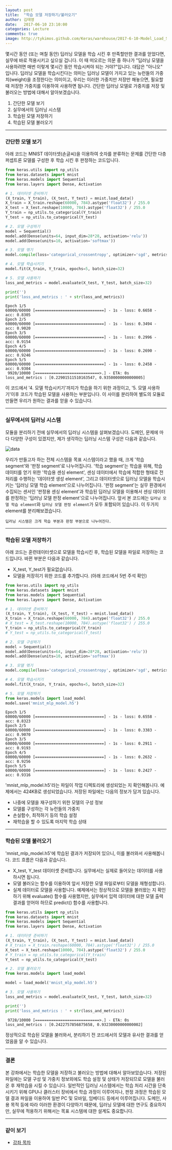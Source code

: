 ```yaml
---
layout: post
title:  "학습 모델 저장하기/불러오기"
author: 김태영
date:   2017-06-10 23:10:00
categories: Lecture
comments: true
image: http://tykimos.github.com/Keras/warehouse/2017-6-10-Model_Load_Save_1.png
---
```

몇시간 동안 (또는 며칠 동안) 딥러닝 모델을 학습 시킨 후 만족할만한 결과를 얻었다면, 실무에 바로 적용시키고 싶으실 겁니다. 이 때 떠오르는 의문 중 하나가 "딥러닝 모델을 사용하려면 매번 이렇게 몇시간 동안 학습시켜야 되는 거야?"입니다. 대답은 "아니오" 입니다. 딥러닝 모델을 학습시킨다는 의미는 딥러닝 모델이 가지고 있는 뉴런들의 가중치(weight)을 조정한다는 의미이고, 우리는 이러한 가중치만 저장만 해놓으면, 필요할 때 저장한 가중치를 이용하여 사용하면 됩니다. 간단한 딥러닝 모델로 가중치를 저장 및 불러오는 방법에 대해서 알아보겠습니다.

1. 간단한 모델 보기
1. 실무에서의 딥러닝 시스템
1. 학습된 모델 저장하기
1. 학습된 모델 불러오기

---

### 간단한 모델 보기

아래 코드는 MNIST 데이터셋(손글씨)을 이용하여 숫자를 분류하는 문제를 간단한 다층퍼셉트론 모델를 구성한 후 학습 시킨 후 판정하는 코드입니다.


```python
from keras.utils import np_utils
from keras.datasets import mnist
from keras.models import Sequential
from keras.layers import Dense, Activation

# 1. 데이터셋 준비하기
(X_train, Y_train), (X_test, Y_test) = mnist.load_data()
X_train = X_train.reshape(60000, 784).astype('float32') / 255.0
X_test = X_test.reshape(10000, 784).astype('float32') / 255.0
Y_train = np_utils.to_categorical(Y_train)
Y_test = np_utils.to_categorical(Y_test)

# 2. 모델 구성하기
model = Sequential()
model.add(Dense(units=64, input_dim=28*28, activation='relu'))
model.add(Dense(units=10, activation='softmax'))

# 3. 모델 엮기
model.compile(loss='categorical_crossentropy', optimizer='sgd', metrics=['accuracy'])

# 4. 모델 학습시키기
model.fit(X_train, Y_train, epochs=5, batch_size=32)

# 5. 모델 사용하기
loss_and_metrics = model.evaluate(X_test, Y_test, batch_size=32)

print('')
print('loss_and_metrics : ' + str(loss_and_metrics))
```

    Epoch 1/5
    60000/60000 [==============================] - 1s - loss: 0.6658 - acc: 0.8305     
    Epoch 2/5
    60000/60000 [==============================] - 1s - loss: 0.3494 - acc: 0.9020     
    Epoch 3/5
    60000/60000 [==============================] - 1s - loss: 0.2996 - acc: 0.9154     
    Epoch 4/5
    60000/60000 [==============================] - 1s - loss: 0.2690 - acc: 0.9246     
    Epoch 5/5
    60000/60000 [==============================] - 1s - loss: 0.2458 - acc: 0.9304     
     9920/10000 [============================>.] - ETA: 0s
    loss_and_metrics : [0.22901511510163547, 0.93500000000000005]


이 코드에서 '4. 모델 학습시키기'까지가 학습을 하기 위한 과정이고, '5. 모델 사용하기'이후 코드가 학습된 모델을 사용하는 부분입니다. 이 사이를 분리하여 별도의 모듈로 만들면 우리가 원하는 결과를 얻을 수 있습니다.

---

### 실무에서의 딥러닝 시스템

모듈을 분리하기 전에 실무에서의 딥러닝 시스템을 살펴보겠습니다. 도메인, 문제에 마다 다양한 구성이 있겠지만, 제가 생각하는 딥러닝 시스템 구성은 다음과 같습니다.

![data](http://tykimos.github.com/Keras/warehouse/2017-6-10-Model_Load_Save_1.png)

우리가 만들고자 하는 전체 시스템을 목표 시스템이라고 했을 때, 크게 '학습 segment'와 '판정 segment'로 나누어집니다. '학습 segment'는 학습을 위해, 학습 데이터를 얻기 위한 '학습용 센싱 element', 센싱 데이터에서 학습에 적합한 형태로 전처리를 수행하는 '데이터셋 생성 element', 그리고 데이터셋으로 딥러닝 모델을 학습시키는 '딥러닝 모델 학습 element'으로 나누어집니다. '판정 segment'는 실무 환경에서 수집되는 센서인 '판정용 센싱 element'과 학습된 딥러닝 모델을 이용해서 센싱 데이터를 판정하는 '딥러닝 모델 판정 element'으로 나누어집니다. 앞서 본 코드에는 `딥러닝 모델 학습 element`와 `딥러닝 모델 판정 element`가 모두 포함되어 있습니다. 이 두가지 element를 분리해보겠습니다. 

    딥러닝 시스템은 크게 학습 부분과 판정 부분으로 나누어진다.

---

### 학습된 모델 저장하기

아래 코드는 훈련데이터셋으로 모델을 학습시킨 후, 학습된 모델을 파일로 저장하는 코드입니다. 바뀐 부분은 다음과 같습니다.
- X_test, Y_test가 필요없습니다.
- 모델을 저장히기 위한 코드를 추가합니다. (아래 코드에서 5번 주석 확인)


```python
from keras.utils import np_utils
from keras.datasets import mnist
from keras.models import Sequential
from keras.layers import Dense, Activation

# 1. 데이터셋 준비하기
(X_train, Y_train), (X_test, Y_test) = mnist.load_data()
X_train = X_train.reshape(60000, 784).astype('float32') / 255.0
# X_test = X_test.reshape(10000, 784).astype('float32') / 255.0
Y_train = np_utils.to_categorical(Y_train)
# Y_test = np_utils.to_categorical(Y_test)

# 2. 모델 구성하기
model = Sequential()
model.add(Dense(units=64, input_dim=28*28, activation='relu'))
model.add(Dense(units=10, activation='softmax'))

# 3. 모델 엮기
model.compile(loss='categorical_crossentropy', optimizer='sgd', metrics=['accuracy'])

# 4. 모델 학습시키기
model.fit(X_train, Y_train, epochs=5, batch_size=32)

# 5. 모델 저장하기
from keras.models import load_model
model.save('mnist_mlp_model.h5')
```

    Epoch 1/5
    60000/60000 [==============================] - 1s - loss: 0.6558 - acc: 0.8323     
    Epoch 2/5
    60000/60000 [==============================] - 1s - loss: 0.3383 - acc: 0.9070     
    Epoch 3/5
    60000/60000 [==============================] - 1s - loss: 0.2911 - acc: 0.9193     
    Epoch 4/5
    60000/60000 [==============================] - 1s - loss: 0.2632 - acc: 0.9256     
    Epoch 5/5
    60000/60000 [==============================] - 1s - loss: 0.2427 - acc: 0.9316     


'mnist_mlp_model.h5'라는 파일이 작업 디렉토리에 생성되었는 지 확인해봅니다. 예제에서는 424KB로 생성되었습니다. 저장된 파일에는 다음의 정보가 담겨 있습니다.

- 나중에 모델을 재구성하기 위한 모델의 구성 정보
- 모델를 구성하는 각 뉴런들의 가중치
- 손실함수, 최적하기 등의 학습 설정
- 재학습을 할 수 있도록 마지막 학습 상태

---

### 학습된 모델 불러오기

'mnist_mlp_model.h5'에 학습된 결과가 저장되어 있으니, 이를 불러와서 사용해봅니다. 코드 흐름은 다음과 같습니다.
- X_test, Y_test 데이터셋 준비합니다. 실무에서는 실제로 들어오는 데이터를 사용하시면 됩니다.
- 모델 불러오는 함수를 이용하여 앞서 저장한 모델 파일로부터 모델을 재형성합니다.
- 실제 데이터로 모델을 사용합니다. 예제에서는 정상적으로 모델을 불러왔는 지 확인하기 위해 evaluate() 함수를 사용했지만, 실무에서 입력 데이터에 대한 모델 출력 결과를 얻어야 하므로 predict() 함수를 사용합니다.


```python
from keras.utils import np_utils
from keras.datasets import mnist
from keras.models import Sequential
from keras.layers import Dense, Activation

# 1. 데이터셋 준비하기
(X_train, Y_train), (X_test, Y_test) = mnist.load_data()
# X_train = X_train.reshape(60000, 784).astype('float32') / 255.0
X_test = X_test.reshape(10000, 784).astype('float32') / 255.0
# Y_train = np_utils.to_categorical(Y_train)
Y_test = np_utils.to_categorical(Y_test)

# 2. 모델 불러오기
from keras.models import load_model

model = load_model('mnist_mlp_model.h5')

# 3. 모델 사용하기
loss_and_metrics = model.evaluate(X_test, Y_test, batch_size=32)

print('')
print('loss_and_metrics : ' + str(loss_and_metrics))
```

     9728/10000 [============================>.] - ETA: 0s
    loss_and_metrics : [0.2422757856875658, 0.93230000000000002]


정상적으로 학습된 모델을 불러와서, 분리하기 전 코드에서의 모델과 유사한 결과를 얻었음을 알 수 있습니다.

---

### 결론

본 강좌에서는 학습한 모델을 저장하고 불러오는 방법에 대해서 알아보았습니다. 저장된 파일에는 모델 구성 및 가중치 정보외에도 학습 설정 및 상태가 저장되므로 모델을 불러온 후 재학습을 시킬 수 있습니다. 일반적인 딥러닝 시스템에서는 학습 처리 시간을 단축시키기 위해 GPU나 클러스터 장비에서 학습 과정이 이루어지나, 판정 과정은 학습된 모델 결과 파일을 이용하여 일반 PC 및 모바일, 임베디드 등에서 이루어집니다. 도메인, 사용 목적 등에 따라 이러한 환경이 다양하기 때문에, 딥러닝 모델에 대한 연구도 중요하지만, 실무에 적용하기 위해서는 목표 시스템에 대한 설계도 중요합니다.

---

### 같이 보기

* [강좌 목차](https://tykimos.github.io/Keras/lecture/)
